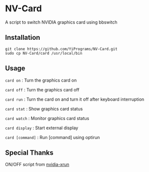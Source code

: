# NV-Card
A script to switch NVIDIA graphics card using bbswitch

## Installation

```shell
git clone https://github.com/YiPrograms/NV-Card.git
sudo cp NV-Card/card /usr/local/bin
```

## Usage

`card on` : Turn the graphics card on

`card off` : Turn the graphics card off

`card run` : Turn the card on and turn it off after keyboard interruption

`card stat` : Show graphics card status

`card watch` : Monitor graphics card status

`card display` : Start external display

`card [command]` : Run [command] using optirun

## Special Thanks

ON/OFF script from [nvidia-xrun](https://github.com/Witko/nvidia-xrun)